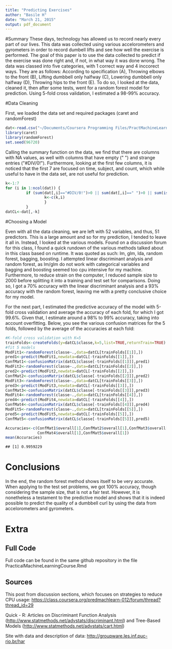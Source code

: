 ```yaml
---
title: "Predicting Exercises"
author: "Basile H"
date: "March 21, 2015"
output: pdf_document
---
```


#Summary
These days, technology has allowed us to record nearly every part of our lives. This data was collected using various accelorometers and gyrometers in order to record dumbell lifts and see how well the exercise is performed. The goal of this paper is to use the data collected to predict if the exercise was done right and, if not, in what way it was done wrong. The data was classed into five categories, with 1 correct way and 4 inccorect ways. They are as follows: According to specification (A), Throwing elbows to the front (B), Lifting dumbbell only halfway (C), Lowering dumbbell only halfway (D), Throwing hips to the front (E). To do so, I looked at the data, cleaned it, then after some tests, went for a random forest model for prediction. Using 5-fold cross validation, I estimated a 98-99% accuracy. 

#Data Cleaning

First, we loaded the data set and required packages (caret and randomForest)


```r
dat<-read.csv("~/Documents/Coursera Programming Files/PractMachineLearning/pml-training.csv")
library(caret)
library(randomForest)
set.seed(96720)
```

Calling the summary function on the data, we find that there are columns with NA values, as well with columns that have empty (" ") and strange entries ("#DIV/0!"). Furthermore, looking at the first few columns, it is noticed that the first 7 are focused on time, subject, and count, which while useful to have in the data set, are not useful for prediction. 


```r
k<-1:7
for (i in 1:ncol(dat)) {
         if (sum(dat[,i]=="#DIV/0!")>0 || sum(dat[,i]==" ")>0 || sum(is.na(dat[,i]))){
                 k<-c(k,i)
                 }
         }
datCL<-dat[,-k]
```

#Choosing a Model

Even with all the data cleaning, we are left with 52 variables, and thus, 51 predictors. This is a large amount and so for my prediction, I tended to leave it all in. Instead, I looked at the various models. Found on a discussion forum for this class, I found a quick rundown of the various methods talked about in this class based on runtime. It was quoted as such: lm, glm, lda, random forest, bagging, boosting. I attempted linear discriminant analysis and random forest, as lm/glm do not work with categorical variables and bagging and boosting seemed too cpu intensive for my machine. Furthermore, to reduce strain on the computer, I reduced sample size to 2000 before splitting it into a training and test set for comparisons. Doing so, I got a 70% accuracy with the linear discriminant analysis and a 93% accuracy with the random forest, leaving me with a pretty conclusive choice for my model.

For the next part, I estimated the predictive accuracy of the model with 5-fold cross validation and average the accuracy of each fold, for which I got 99.6%. Given that, I estimate around a 98% to 99% accuracy, taking into account overfitting. Below, you see the various confusion matrices for the 5 folds, followed by the average of the accuracies at each fold: 

```r
#K-fold cross validation with K=5
trainFolds<-createFolds(y=datCL$classe,k=5,list=TRUE,returnTrain=TRUE)
#fit 5 models
ModFit1<-randomForest(classe~.,data=datCL[trainFolds[[1]],])
pred1<-predict(ModFit1,newdata=datCL[-trainFolds[[1]],])
ConfMat1<-confusionMatrix(datCL$classe[-trainFolds[[1]]],pred1)
ModFit2<-randomForest(classe~.,data=datCL[trainFolds[[2]],])
pred2<-predict(ModFit2,newdata=datCL[-trainFolds[[2]],])
ConfMat2<-confusionMatrix(datCL$classe[-trainFolds[[2]]],pred2)
ModFit3<-randomForest(classe~.,data=datCL[trainFolds[[3]],])
pred3<-predict(ModFit3,newdata=datCL[-trainFolds[[3]],])
ConfMat3<-confusionMatrix(datCL$classe[-trainFolds[[3]]],pred3)
ModFit4<-randomForest(classe~.,data=datCL[trainFolds[[4]],])
pred4<-predict(ModFit4,newdata=datCL[-trainFolds[[4]],])
ConfMat4<-confusionMatrix(datCL$classe[-trainFolds[[4]]],pred4)
ModFit5<-randomForest(classe~.,data=datCL[trainFolds[[5]],])
pred5<-predict(ModFit5,newdata=datCL[-trainFolds[[5]],])
ConfMat5<-confusionMatrix(datCL$classe[-trainFolds[[5]]],pred5)

Accuracies<-c(ConfMat1$overall[1],ConfMat2$overall[1],ConfMat3$overall[1],
              ConfMat4$overall[1],ConfMat5$overall[1])
mean(Accuracies)
```

```
## [1] 0.9959229
```
# Conclusions
In the end, the random forest method shows itself to be very accurate. When applying to the test set problems, we got 100% accuracy, though considering the sample size, that is not a fair test. However, it is nonetheless a testament to the predictive model and shows that it is indeed possible to predict the quality of a dumbbell curl by using the data from accelorometers and gyrometers. 

# Extra
## Full Code
Full code can be found in the same github repository in the file PracticalMachineLearningCourse.Rmd
## Sources
This post from discussion sections, which focuses on strategies to reduce CPU usage: https://class.coursera.org/predmachlearn-012/forum/thread?thread_id=29

Quick - R: Articles on Discriminant Function Analysis (http://www.statmethods.net/advstats/discriminant.html) and Tree-Based Models (http://www.statmethods.net/advstats/cart.html)

Site with data and description of data: http://groupware.les.inf.puc-rio.br/har
